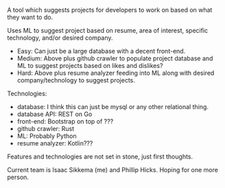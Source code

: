 A tool which suggests projects for developers to work on based on what they want to do.

Uses ML to suggest project based on resume, area of interest, specific technology, and/or desired company.
  - Easy: Can just be a large database with a decent front-end.
  - Medium: Above plus github crawler to populate project database and ML to suggest projects based on likes and dislikes?
  - Hard: Above plus resume analyzer feeding into ML along with desired company/technology to suggest projects.

Technologies:
  - database: I think this can just be mysql or any other relational thing.
  - database API: REST on Go
  - front-end: Bootstrap on top of ???
  - github crawler: Rust
  - ML: Probably Python
  - resume analyzer: Kotlin???

Features and technologies are not set in stone, just first thoughts.

Current team is Isaac Sikkema (me) and Phillip Hicks. Hoping for one more person.
